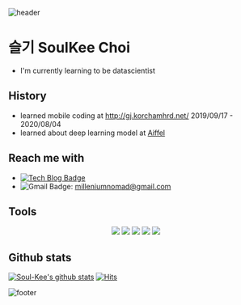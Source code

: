 ![header](https://capsule-render.vercel.app/api?type=waving&&color=gradient&height=100&section=header&fontSize=90)

# 슬기 SoulKee Choi
+ I'm currently learning to be datascientist

## History
+ learned mobile coding at http://gj.korchamhrd.net/ 2019/09/17 - 2020/08/04
+ learned about deep learning model at [Aiffel](https://lms.aiffel.io/)

## Reach me with
+ [![Tech Blog Badge](http://img.shields.io/badge/-Tech%20blog-black?style=flat-square&logo=github&link=https://sda96.github.io/)](https://lordofwill.github.io/)
+ ![Gmail Badge](https://img.shields.io/badge/Gmail-d14836?style=flat-square&logo=Gmail&logoColor=white&link=mailto:qkrckdgus96@gmail.com): milleniumnomad@gmail.com

## Tools 
<div align = "center">
<img src="https://img.shields.io/badge/TensorFlow-FF6F00.svg?style=flat-square&logo=TensorFlow&logoColor=white"/>
<img src="https://img.shields.io/badge/Git-F05032?style=flat-square&logo=Git&logoColor=white"/>
<img src="https://img.shields.io/badge/Python-3776AB?style=flat-square&logo=Python&logoColor=white"/>
<img src="https://img.shields.io/badge/C-A8B9CC?style=flat-square&logo=C&logoColor=white"/>
<img src="https://img.shields.io/badge/Android Studio-3DDC84.svg?style=flat-square&logo=Android Studio&logoColor=white"/>
</div>

## Github stats
[![Soul-Kee's github stats](https://github-readme-stats.vercel.app/api?username=lordofwill)](https://github.com/anuraghazra/github-readme-stats)
[![Hits](https://hits.seeyoufarm.com/api/count/incr/badge.svg?url=https%3A%2F%2Fgithub.com%2Flordofwill%2F&count_bg=%233DC8C1&title_bg=%23555555&icon=&icon_color=gradient&title=hits&edge_flat=false)](https://hits.seeyoufarm.com)


![footer](https://capsule-render.vercel.app/api?type=waving&&color=gradient&height=100&section=footer&fontSize=90)
